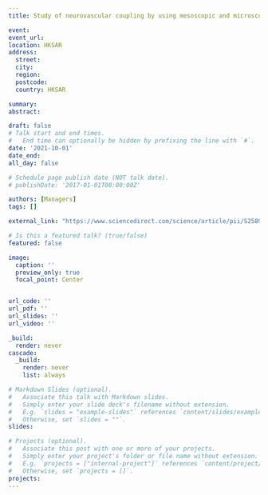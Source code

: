 ```yaml
---
title: Study of neurovascular coupling by using mesoscopic and microscopic imaging" by Congping and co-authors is published by iScience. Congratulations, Congping!  

event:
event_url: 
location: HKSAR
address:
  street: 
  city: 
  region: 
  postcode: 
  country: HKSAR

summary: 
abstract: 

draft: false
# Talk start and end times.
#   End time can optionally be hidden by prefixing the line with `#`.
date: '2021-10-01'
date_end: 
all_day: false

# Schedule page publish date (NOT talk date).
# publishDate: '2017-01-01T00:00:00Z'

authors: [Managers]
tags: []

external_link: "https://www.sciencedirect.com/science/article/pii/S2589004221011445?via%3Dihub"

# Is this a featured talk? (true/false)
featured: false

image:
  caption: ''
  preview_only: true
  focal_point: Center


url_code: ''
url_pdf: ''
url_slides: ''
url_video: ''

_build:
  render: never
cascade:
  _build:
    render: never
    list: always

# Markdown Slides (optional).
#   Associate this talk with Markdown slides.
#   Simply enter your slide deck's filename without extension.
#   E.g. `slides = "example-slides"` references `content/slides/example-slides.md`.
#   Otherwise, set `slides = ""`.
slides:

# Projects (optional).
#   Associate this post with one or more of your projects.
#   Simply enter your project's folder or file name without extension.
#   E.g. `projects = ["internal-project"]` references `content/project/deep-learning/index.md`.
#   Otherwise, set `projects = []`.
projects:
---
```


